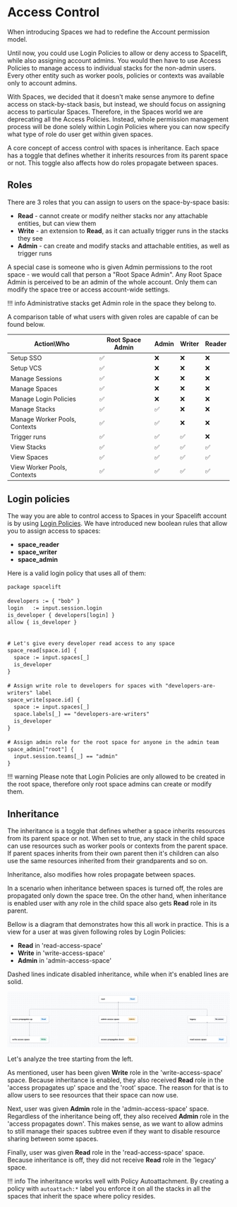 # Access Control

When introducing Spaces we had to redefine the Account permission model.

Until now, you could use Login Policies to allow or deny access to Spacelift, while also assigning account admins.
You would then have to use Access Policies to manage access to individual stacks for the non-admin users.
Every other entity such as worker pools, policies or contexts was available only to account admins.

With Spaces, we decided that it doesn't make sense anymore to define access on stack-by-stack basis, but instead, we should focus on assigning access to particular Spaces.
Therefore, in the Spaces world we are deprecating all the Access Policies.
Instead, whole permission management process will be done solely within Login Policies where you can now specify what type of role do user get within given spaces.

A core concept of access control with spaces is inheritance. Each space has a toggle that defines whether it inherits resources from its parent space or not.
This toggle also affects how do roles propagate between spaces.

## Roles

There are 3 roles that you can assign to users on the space-by-space basis:
- **Read** - cannot create or modify neither stacks nor any attachable entities, but can view them
- **Write** - an extension to **Read**, as it can actually trigger runs in the stacks they see
- **Admin** - can create and modify stacks and attachable entities, as well as trigger runs

A special case is someone who is given Admin permissions to the root space - we would call that person a "Root Space Admin".
Any Root Space Admin is perceived to be an admin of the whole account. Only them can modify the space tree or access account-wide settings.


!!! info
    Administrative stacks get Admin role in the space they belong to.

A comparison table of what users with given roles are capable of can be found below.

| Action\Who                    | Root Space Admin | Admin | Writer | Reader |
|-------------------------------|------------------|-------|--------|--------|
| Setup SSO                     | ✅                | ❌     | ❌      | ❌      |
| Setup VCS                     | ✅                | ❌     | ❌      | ❌      |
| Manage Sessions               | ✅                | ❌     | ❌      | ❌      |
| Manage Spaces                 | ✅                | ❌     | ❌      | ❌      |
| Manage Login Policies         | ✅                | ❌     | ❌      | ❌      |
| Manage Stacks                 | ✅                | ✅     | ❌      | ❌      |
| Manage Worker Pools, Contexts | ✅                | ✅     | ❌      | ❌      |
| Trigger runs                  | ✅                | ✅     | ✅      | ❌      |
| View Stacks                   | ✅                | ✅     | ✅      | ✅      |
| View Spaces                   | ✅                | ✅     | ✅      | ✅      |
| View Worker Pools, Contexts   | ✅                | ✅     | ✅      | ✅      |


## Login policies

The way you are able to control access to Spaces in your Spacelift account is by using [Login Policies](../policy/login-policy.md).
We have introduced new boolean rules that allow you to assign access to spaces:

- **space_reader**
- **space_writer**
- **space_admin**

Here is a valid login policy that uses all of them:

```opa
package spacelift

developers := { "bob" }
login   := input.session.login
is_developer { developers[login] }
allow { is_developer }


# Let's give every developer read access to any space
space_read[space.id] {
  space := input.spaces[_]
  is_developer
}

# Assign write role to developers for spaces with "developers-are-writers" label
space_write[space.id] {
  space := input.spaces[_]
  space.labels[_] == "developers-are-writers"
  is_developer
}

# Assign admin role for the root space for anyone in the admin team
space_admin["root"] {
  input.session.teams[_] == "admin"
}
```

!!! warning
    Please note that Login Policies are only allowed to be created in the root space, therefore only root space admins can create or modify them.

## Inheritance

The inheritance is a toggle that defines whether a space inherits resources from its parent space or not.
When set to true, any stack in the child space can use resources such as worker pools or contexts from the parent space.
If parent spaces inherits from their own parent then it's children can also use the same resources inherited from their grandparents and so on.

Inheritance, also modifies how roles propagate between spaces.

In a scenario when inheritance between spaces is turned off, the roles are propagated only down the space tree.
On the other hand, when inheritance is enabled user with any role in the child space also gets **Read** role in its parent.

Bellow is a diagram that demonstrates how this all work in practice. This is a view for a user at was given following roles by Login Policies:

- **Read** in 'read-access-space'
- **Write** in 'write-access-space'
- **Admin** in 'admin-access-space'

Dashed lines indicate disabled inheritance, while when it's enabled lines are solid.

![](<../../assets/screenshots/spaces_access_propagation.png>)

Let's analyze the tree starting from the left.

As mentioned, user has been given **Write** role in the 'write-access-space' space.
Because inheritance is enabled, they also received **Read** role in the 'access propagates up' space and the 'root' space.
The reason for that is to allow users to see resources that their space can now use.

Next, user was given **Admin** role in the 'admin-access-space' space. Regardless of the inheritance being off, they also received **Admin** role in the 'access propagates down'.
This makes sense, as we want to allow admins to still manage their spaces subtree even if they want to disable resource sharing between some spaces.

Finally, user was given **Read** role in the 'read-access-space' space. Because inheritance is off, they did not receive **Read** role in the 'legacy' space.

!!! info
    The inheritance works well with Policy Autoattachment. By creating a policy with `autoattach:*` label you enforce it on all the stacks in all the spaces that inherit the space where policy resides.

